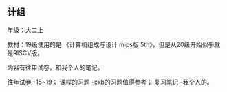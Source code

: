 ## 计组

年级：大二上

教材：19级使用的是 《计算机组成与设计 mips版 5th》，但是从20级开始似乎就是RISCV版。

内容有往年试卷，和我个人的笔记。

往年试卷 -15~19；
课程的习题 -xxb的习题值得参考；
复习笔记 -我个人的。

